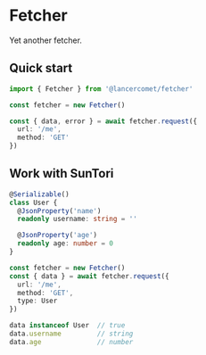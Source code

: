 # Fetcher

Yet another fetcher.

## Quick start

```ts
import { Fetcher } from '@lancercomet/fetcher'

const fetcher = new Fetcher()

const { data, error } = await fetcher.request({
  url: '/me',
  method: 'GET'
})
```

## Work with SunTori

```ts
@Serializable()
class User {
  @JsonProperty('name')
  readonly username: string = ''

  @JsonProperty('age')
  readonly age: number = 0
}

const fetcher = new Fetcher()
const { data } = await fetcher.request({
  url: '/me',
  method: 'GET',
  type: User
})

data instanceof User  // true
data.username         // string
data.age              // number
```
